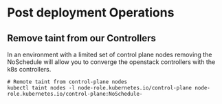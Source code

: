 # Post deployment Operations

## Remove taint from our Controllers

In an environment with a limited set of control plane nodes removing the NoSchedule will allow you to converge the
openstack controllers with the k8s controllers.

``` shell
# Remote taint from control-plane nodes
kubectl taint nodes -l node-role.kubernetes.io/control-plane node-role.kubernetes.io/control-plane:NoSchedule-
```
